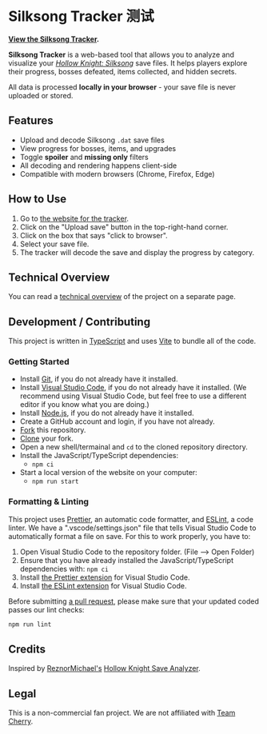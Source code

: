 # Silksong Tracker 测试

**[View the Silksong Tracker](https://th3r3dfox.github.io/silksong-tracker/).**

**Silksong Tracker** is a web-based tool that allows you to analyze and visualize your [_Hollow Knight: Silksong_](https://store.steampowered.com/app/1030300/Hollow_Knight_Silksong/) save files. It helps players explore their progress, bosses defeated, items collected, and hidden secrets.

All data is processed **locally in your browser** - your save file is never uploaded or stored.

## Features

- Upload and decode Silksong `.dat` save files
- View progress for bosses, items, and upgrades
- Toggle **spoiler** and **missing only** filters
- All decoding and rendering happens client-side
- Compatible with modern browsers (Chrome, Firefox, Edge)

## How to Use

1. Go to [the website for the tracker](https://th3r3dfox.github.io/silksong-tracker/).
2. Click on the "Upload save" button in the top-right-hand corner.
3. Click on the box that says "click to browser".
4. Select your save file.
5. The tracker will decode the save and display the progress by category.

## Technical Overview

You can read a [technical overview](docs/overview.md) of the project on a separate page.

## Development / Contributing

This project is written in [TypeScript](https://www.typescriptlang.org/) and uses [Vite](https://vite.dev/) to bundle all of the code.

### Getting Started

- Install [Git](https://git-scm.com/), if you do not already have it installed.
- Install [Visual Studio Code](https://code.visualstudio.com/), if you do not already have it installed. (We recommend using Visual Studio Code, but feel free to use a different editor if you know what you are doing.)
- Install [Node.js](https://nodejs.org/en), if you do not already have it installed.
- Create a GitHub account and login, if you have not already.
- [Fork](https://github.com/th3r3dfox/silksong-tracker/fork) this repository.
- [Clone](https://docs.github.com/en/repositories/creating-and-managing-repositories/cloning-a-repository) your fork.
- Open a new shell/termainal and `cd` to the cloned repository directory.
- Install the JavaScript/TypeScript dependencies:
  - `npm ci`
- Start a local version of the website on your computer:
  - `npm run start`

### Formatting & Linting

This project uses [Prettier](https://prettier.io/), an automatic code formatter, and [ESLint](https://eslint.org/), a code linter. We have a ".vscode/settings.json" file that tells Visual Studio Code to automatically format a file on save. For this to work properly, you have to:

1. Open Visual Studio Code to the repository folder. (File --> Open Folder)
2. Ensure that you have already installed the JavaScript/TypeScript dependencies with: `npm ci`
3. Install [the Prettier extension](https://marketplace.visualstudio.com/items?itemName=esbenp.prettier-vscode) for Visual Studio Code.
4. Install [the ESLint extension](https://marketplace.visualstudio.com/items?itemName=dbaeumer.vscode-eslint) for Visual Studio Code.

Before submitting [a pull request](https://docs.github.com/en/pull-requests/collaborating-with-pull-requests/proposing-changes-to-your-work-with-pull-requests/about-pull-requests), please make sure that your updated coded passes our lint checks:

```sh
npm run lint
```

## Credits

Inspired by [ReznorMichael's](https://github.com/ReznoRMichael) [Hollow Knight Save Analyzer](https://reznormichael.github.io/hollow-knight-completion-check/).

## Legal

This is a non-commercial fan project. We are not affiliated with [Team Cherry](https://www.teamcherry.com.au/).
